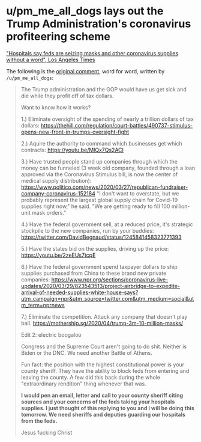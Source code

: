 # u/pm_me_all_dogs lays out the Trump Administration's coronavirus profiteering scheme

["Hospitals say feds are seizing masks and other coronavirus supplies without a word", Los Angeles Times](https://www.latimes.com/politics/story/2020-04-07/hospitals-washington-seize-coronavirus-supplies)

The following is the [original comment](https://www.reddit.com/r/politics/comments/fwu2m0/hospitals_say_feds_are_seizing_masks_and_other/fmr1dcw/), word for word, written by `/u/pm_me_all_dogs`:

> The Trump administration and the GOP would have us get sick and die while they profit off of tax dollars.
> 
> Want to know how it works?
> 
> 1.) Eliminate oversight of the spending of nearly a trillion dollars of tax dollars: https://thehill.com/regulation/court-battles/490737-stimulus-opens-new-front-in-trumps-oversight-fight
> 
> 2.) Aquire the authority to command which businesses get which contracts: https://youtu.be/MlQx7Qs2ACI
> 
> 3.) Have trusted people stand up companies through which the money can be funneled (3 week old company, founded through a loan approved via the Coronavirus Stimulus bill, is now the center of medical supply distribution): https://www.politico.com/news/2020/03/27/republican-fundraiser-company-coronavirus-152184 "I don't want to overstate, but we probably represent the largest global supply chain for Covid-19 supplies right now," he said. "We are getting ready to fill 100 million-unit mask orders."
> 
> 4.) Have the federal government sell, at a reduced price, it's strategic stockpile to the new companies, run by your buddies: https://twitter.com/DavidBegnaud/status/1245841458323771393
> 
> 5.) Have the states bid on the supplies, driving up the price: https://youtu.be/2zeEUs7tcpE
> 
> 6.) Have the federal government spend taxpayer dollars to ship supplies purchased from China to these brand new private companies: https://www.npr.org/sections/coronavirus-live-updates/2020/03/29/823543513/project-airbridge-to-expedite-arrival-of-needed-supplies-white-house-says?utm_campaign=npr&utm_source=twitter.com&utm_medium=social&utm_term=nprnews
> 
> 7.) Eliminate the competition. Attack any company that doesn't play ball. https://mothership.sg/2020/04/trump-3m-10-million-masks/
> 
> Edit 2: electric boogaloo
> 
> Congress and the Supreme Court aren't going to do shit. Neither is Biden or the DNC. We need another Battle of Athens.
> 
> Fun fact: the position with the highest constitutional power is your county sheriff. They have the ability to block feds from entering and leaving the county. A few did this back during the whole "extraordinary rendition" thing whenever that was.
> 
> **I would pen an email, letter and call to your county sheriff citing sources and your concerns of the feds taking your hospitals supplies. I just thought of this replying to you and I will be doing this tomorrow. We need sheriffs and deputies guarding our hospitals from the feds.**
> 
> Jesus fucking Christ
